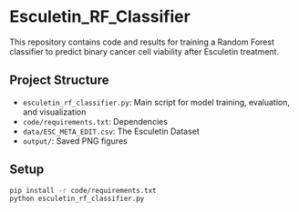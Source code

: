 # Esculetin_RF_Classifier

This repository contains code and results for training a Random Forest classifier to predict binary cancer cell viability after Esculetin treatment.

## Project Structure

- `esculetin_rf_classifier.py`: Main script for model training, evaluation, and visualization
- `code/requirements.txt`: Dependencies
- `data/ESC_META_EDIT.csv`: The Esculetin Dataset
- `output/`: Saved PNG figures

## Setup

```bash
pip install -r code/requirements.txt
python esculetin_rf_classifier.py
